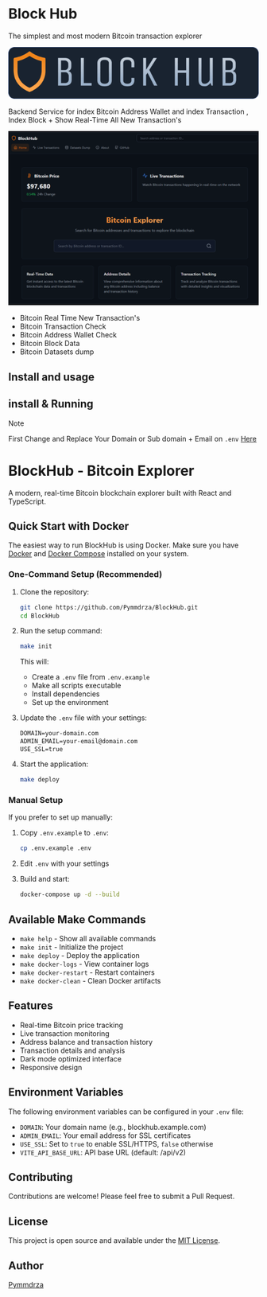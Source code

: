 # Block Hub 

The simplest and most modern Bitcoin transaction explorer


![blockhub Bitcoin explorer backend service](/.github/logo-header.png)

Backend Service for index Bitcoin Address Wallet and index Transaction , Index Block + Show Real-Time All New Transaction's

![screenshot from blockhub bitcoin backend service explorer](/.github/Screenshot_main.png)


- Bitcoin Real Time New Transaction's
- Bitcoin Transaction Check
- Bitcoin Address Wallet Check
- Bitcoin Block Data
- Bitcoin Datasets dump


## Install and usage

## install & Running

> [!NOTE]
> First Change and Replace Your Domain or Sub domain + Email on `.env` [Here](../.env)


# BlockHub - Bitcoin Explorer

A modern, real-time Bitcoin blockchain explorer built with React and TypeScript.

## Quick Start with Docker

The easiest way to run BlockHub is using Docker. Make sure you have [Docker](https://docs.docker.com/get-docker/) and [Docker Compose](https://docs.docker.com/compose/install/) installed on your system.

### One-Command Setup (Recommended)

1. Clone the repository:
   ```bash
   git clone https://github.com/Pymmdrza/BlockHub.git
   cd BlockHub
   ```

2. Run the setup command:
   ```bash
   make init
   ```
   This will:
   - Create a `.env` file from `.env.example`
   - Make all scripts executable
   - Install dependencies
   - Set up the environment

3. Update the `.env` file with your settings:
   ```env
   DOMAIN=your-domain.com
   ADMIN_EMAIL=your-email@domain.com
   USE_SSL=true
   ```

4. Start the application:
   ```bash
   make deploy
   ```

### Manual Setup

If you prefer to set up manually:

1. Copy `.env.example` to `.env`:
   ```bash
   cp .env.example .env
   ```

2. Edit `.env` with your settings

3. Build and start:
   ```bash
   docker-compose up -d --build
   ```

## Available Make Commands

- `make help` - Show all available commands
- `make init` - Initialize the project
- `make deploy` - Deploy the application
- `make docker-logs` - View container logs
- `make docker-restart` - Restart containers
- `make docker-clean` - Clean Docker artifacts

## Features

- Real-time Bitcoin price tracking
- Live transaction monitoring
- Address balance and transaction history
- Transaction details and analysis
- Dark mode optimized interface
- Responsive design

## Environment Variables

The following environment variables can be configured in your `.env` file:

- `DOMAIN`: Your domain name (e.g., blockhub.example.com)
- `ADMIN_EMAIL`: Your email address for SSL certificates
- `USE_SSL`: Set to `true` to enable SSL/HTTPS, `false` otherwise
- `VITE_API_BASE_URL`: API base URL (default: /api/v2)

## Contributing

Contributions are welcome! Please feel free to submit a Pull Request.

## License

This project is open source and available under the [MIT License](LICENSE).

## Author

[Pymmdrza](https://github.com/Pymmdrza)

